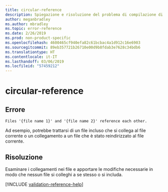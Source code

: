 ```yaml
---
title: circular-reference
description: Spiegazione e risoluzione del problema di compilazione di Docs circular-reference
author: meganbradley
ms.author: mbradley
ms.topic: error-reference
ms.date: 2/26/2019
ms.prod: non-product-specific
ms.openlocfilehash: 4600465cf940efa82c61bcbac4a1d912c16e6903
ms.sourcegitcommit: 89eb357721b26710e00d9b8fdab3e7628c34bdb6
ms.translationtype: HT
ms.contentlocale: it-IT
ms.lasthandoff: 03/06/2019
ms.locfileid: "57459212"
---
```

# <a name="circular-reference"></a>circular-reference

## <a name="error"></a>Errore

`Files '{file name 1}' and '{file name 2}' reference each other.`

Ad esempio, potrebbe trattarsi di un file incluso che si collega al file corrente o un collegamento a un file che è stato reindirizzato al file corrente.

## <a name="resolution"></a>Risoluzione

Esaminare i collegamenti nei file e apportare le modifiche necessarie in modo che nessun file si colleghi a se stesso o si includa.

<!--make sure to add this file to your includes folder and verify the path-->
[!INCLUDE [validation-reference-help](includes/validation-reference-help.md)]

